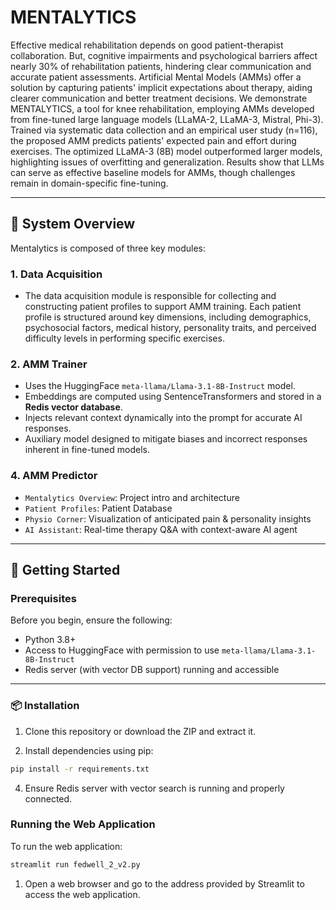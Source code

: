 # MENTALYTICS

Effective medical rehabilitation depends on good patient-therapist collaboration. But, cognitive impairments and psychological barriers affect nearly 30\% of rehabilitation patients, hindering clear communication and accurate patient assessments. Artificial Mental Models (AMMs) offer a solution by capturing patients' implicit expectations about therapy, aiding clearer communication and better treatment decisions. We demonstrate MENTALYTICS, a tool for knee rehabilitation, employing AMMs developed from fine-tuned large language models (LLaMA-2, LLaMA-3, Mistral, Phi-3). Trained via systematic data collection and an empirical user study (n=116), the proposed AMM predicts patients' expected pain and effort during exercises. The optimized LLaMA-3 (8B) model outperformed larger models, highlighting issues of overfitting and generalization. Results show that LLMs can serve as effective baseline models for AMMs, though challenges remain in domain-specific fine-tuning.

---

## 🧠 System Overview

Mentalytics is composed of three key modules:

### 1. **Data Acquisition**
- The data acquisition module is responsible for collecting and constructing patient profiles to support AMM training. Each patient profile is structured around key dimensions, including demographics, psychosocial factors, medical history, personality traits, and perceived difficulty levels in performing specific exercises.

### 2. **AMM Trainer**
- Uses the HuggingFace `meta-llama/Llama-3.1-8B-Instruct` model.
- Embeddings are computed using SentenceTransformers and stored in a **Redis vector database**.
- Injects relevant context dynamically into the prompt for accurate AI responses.
- Auxiliary model designed to mitigate biases and incorrect responses inherent in fine-tuned models.

### 4. **AMM Predictor**
- `Mentalytics Overview`: Project intro and architecture
- `Patient Profiles`: Patient Database
- `Physio Corner`: Visualization of anticipated pain & personality insights
- `AI Assistant`: Real-time therapy Q&A with context-aware AI agent

---

## 🚀 Getting Started

### Prerequisites

Before you begin, ensure the following:

- Python 3.8+
- Access to HuggingFace with permission to use `meta-llama/Llama-3.1-8B-Instruct`
- Redis server (with vector DB support) running and accessible

---

### 📦 Installation

1. Clone this repository or download the ZIP and extract it.


3. Install dependencies using pip:

```bash
pip install -r requirements.txt
```

4. Ensure Redis server with vector search is running and properly connected.



### Running the Web Application

To run the web application:

```bash
streamlit run fedwell_2_v2.py
```

1. Open a web browser and go to the address provided by Streamlit to access the web application.
